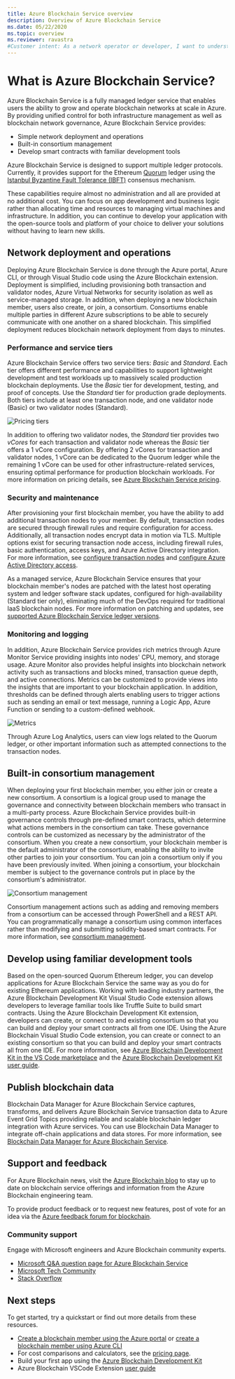 ```yaml
---
title: Azure Blockchain Service overview
description: Overview of Azure Blockchain Service
ms.date: 05/22/2020
ms.topic: overview
ms.reviewer: ravastra
#Customer intent: As a network operator or developer, I want to understand how I can use Azure Blockchain Service to build and manage consortium blockchain networks on Azure
---
```


# What is Azure Blockchain Service?

Azure Blockchain Service is a fully managed ledger service that enables users the ability to grow and operate blockchain networks at scale in Azure. By providing unified control for both infrastructure management as well as blockchain network governance, Azure Blockchain Service provides:

* Simple network deployment and operations
* Built-in consortium management
* Develop smart contracts with familiar development tools

Azure Blockchain Service is designed to support multiple ledger protocols. Currently, it provides support for the Ethereum [Quorum](https://www.goquorum.com/) ledger using the [Istanbul Byzantine Fault Tolerance (IBFT)](https://github.com/jpmorganchase/quorum/wiki/Quorum-Consensus) consensus mechanism.

These capabilities require almost no administration and all are provided at no additional cost. You can focus on app development and business logic rather than allocating time and resources to managing virtual machines and infrastructure. In addition, you can continue to develop your application with the open-source tools and platform of your choice to deliver your solutions without having to learn new skills.

## Network deployment and operations

Deploying Azure Blockchain Service is done through the Azure portal, Azure CLI, or through Visual Studio code using the Azure Blockchain extension. Deployment is simplified, including provisioning both transaction and validator nodes, Azure Virtual Networks for security isolation as well as service-managed storage.  In addition, when deploying a new blockchain member, users also create, or join, a consortium.  Consortiums enable multiple parties in different Azure subscriptions to be able to securely communicate with one another on a shared blockchain.  This simplified deployment reduces blockchain network deployment from days to minutes.

### Performance and service tiers

Azure Blockchain Service offers two service tiers: *Basic* and *Standard*. Each tier offers different performance and capabilities to support lightweight development and test workloads up to massively scaled production blockchain deployments. Use the *Basic* tier for development, testing, and proof of concepts. Use the *Standard* tier for production grade deployments. Both tiers include at least one transaction node, and one validator node (Basic) or two validator nodes (Standard). 

![Pricing tiers](./media/overview/pricing-tiers.png)

In addition to offering two validator nodes, the *Standard* tier provides two *vCores* for each transaction and validator node whereas the *Basic* tier offers a 1 vCore configuration.  By offering 2 vCores for transaction and validator nodes, 1 vCore can be dedicated to the Quorum ledger while the remaining 1 vCore can be used for other infrastructure-related services, ensuring optimal performance for production blockchain workloads. For more information on pricing details, see [Azure Blockchain Service pricing](https://azure.microsoft.com/pricing/details/blockchain-service).

### Security and maintenance

After provisioning your first blockchain member, you have the ability to add additional transaction nodes to your member.  By default, transaction nodes are secured through firewall rules and require configuration for access.  Additionally, all transaction nodes encrypt data in motion via TLS.  Multiple options exist for securing transaction node access, including firewall rules, basic authentication, access keys, and Azure Active Directory integration. For more information, see [configure transaction nodes](configure-transaction-nodes.md) and [configure Azure Active Directory access](configure-aad.md).

As a managed service, Azure Blockchain Service ensures that your blockchain member's nodes are patched with the latest host operating system and ledger software stack updates, configured for high-availability (Standard tier only), eliminating much of the DevOps required for traditional IaaS blockchain nodes.  For more information on patching and updates, see [supported Azure Blockchain Service ledger versions](ledger-versions.md).

### Monitoring and logging

In addition, Azure Blockchain Service provides rich metrics through Azure Monitor Service providing insights into nodes' CPU, memory, and storage usage.  Azure Monitor also provides helpful insights into blockchain network activity such as transactions and blocks mined, transaction queue depth, and active connections.  Metrics can be customized to provide views into the insights that are important to your blockchain application.  In addition, thresholds can be defined through alerts enabling users to trigger actions such as sending an email or text message, running a Logic App, Azure Function or sending to a custom-defined webhook.

![Metrics](./media/overview/metrics.png)

Through Azure Log Analytics, users can view logs related to the Quorum ledger, or other important information such as attempted connections to the transaction nodes.

## Built-in consortium management

When deploying your first blockchain member, you either join or create a new consortium.  A consortium is a logical group used to manage the governance and connectivity between blockchain members who transact in a multi-party process.  Azure Blockchain Service provides built-in governance controls through pre-defined smart contracts, which determine what actions members in the consortium can take.  These governance controls can be customized as necessary by the administrator of the consortium. When you create a new consortium, your blockchain member is the default administrator of the consortium, enabling the ability to invite other parties to join your consortium.  You can join a consortium only if you have been previously invited.  When joining a consortium, your blockchain member is subject to the governance controls put in place by the consortium's administrator.

![Consortium management](./media/overview/consortium.png)

Consortium management actions such as adding and removing members from a consortium can be accessed through PowerShell and a REST API. You can programmatically manage a consortium using common interfaces rather than modifying and submitting solidity-based smart contracts. For more information, see [consortium management](consortium.md).

## Develop using familiar development tools

Based on the open-sourced Quorum Ethereum ledger, you can develop applications for Azure Blockchain Service the same way as you do for existing Ethereum applications. Working with leading industry partners, the Azure Blockchain Development Kit Visual Studio Code extension allows developers to leverage familiar tools like Truffle Suite to build smart contracts. Using the Azure Blockchain Development Kit extension, developers can create, or connect to and existing consortium so that you can build and deploy your smart contracts all from one IDE. Using the Azure Blockchain Visual Studio Code extension, you can create or connect to an existing consortium so that you can build and deploy your smart contracts all from one IDE. For more information, see [Azure Blockchain Development Kit in the VS Code marketplace](https://aka.ms/vscodebcextension) and the [Azure Blockchain Development Kit user guide](https://aka.ms/vscodebcextensionwiki).

## Publish blockchain data

Blockchain Data Manager for Azure Blockchain Service captures, transforms, and delivers Azure Blockchain Service transaction data to Azure Event Grid Topics providing reliable and scalable blockchain ledger integration with Azure services. You can use Blockchain Data Manager to integrate off-chain applications and data stores. For more information, see [Blockchain Data Manager for Azure Blockchain Service](data-manager.md).

## Support and feedback

For Azure Blockchain news, visit the [Azure Blockchain blog](https://azure.microsoft.com/blog/topics/blockchain/) to stay up to date on blockchain service offerings and information from the Azure Blockchain engineering team.

To provide product feedback or to request new features, post of vote for an idea via the [Azure feedback forum for blockchain](https://aka.ms/blockchainuservoice).

### Community support

Engage with Microsoft engineers and Azure Blockchain community experts.

* [Microsoft Q&A question page for Azure Blockchain Service](https://docs.microsoft.com/answers/topics/azure-blockchain-service.html)
* [Microsoft Tech Community](https://techcommunity.microsoft.com/t5/Blockchain/bd-p/AzureBlockchain)
* [Stack Overflow](https://stackoverflow.com/questions/tagged/AzureBlockchainService)

## Next steps

To get started, try a quickstart or find out more details from these resources.
* [Create a blockchain member using the Azure portal](create-member.md) or [create a blockchain member using Azure CLI](create-member-cli.md)
* For cost comparisons and calculators, see the [pricing page](https://azure.microsoft.com/pricing/details/blockchain-service).
* Build your first app using the [Azure Blockchain Development Kit](https://github.com/Azure-Samples/blockchain-devkit)
* Azure Blockchain VSCode Extension [user guide](https://github.com/Microsoft/vscode-azure-blockchain-ethereum/wiki)
